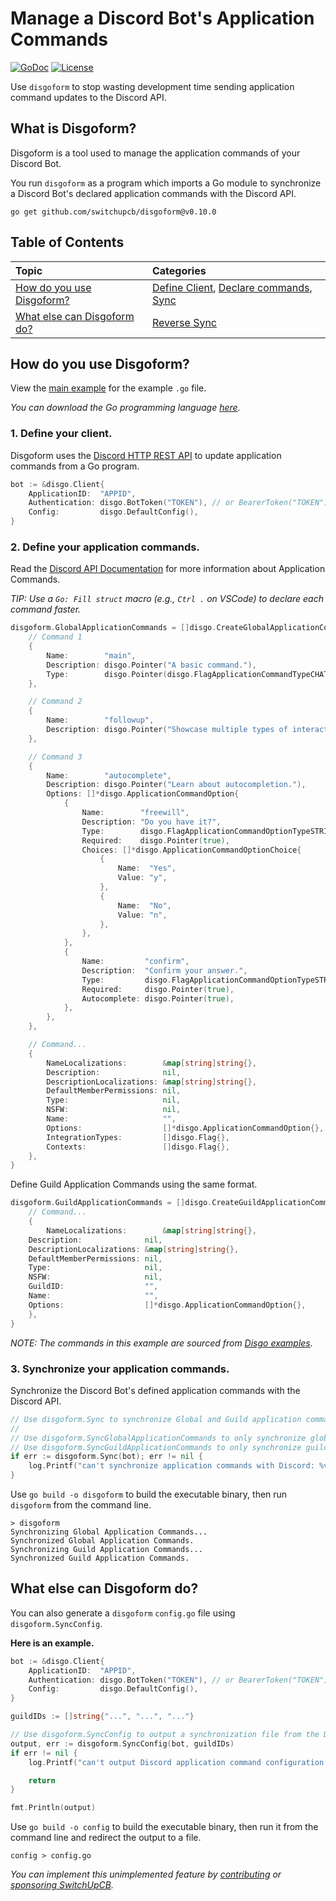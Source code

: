 # Manage a Discord Bot's Application Commands

[![GoDoc](https://img.shields.io/badge/godoc-reference-5272B4.svg?style=for-the-badge&logo=appveyor&logo=appveyor)](https://pkg.go.dev/github.com/switchupcb/disgoform)
[![License](https://img.shields.io/github/license/switchupcb/disgoform.svg?style=for-the-badge)](https://github.com/switchupcb/disgoform/blob/main/LICENSE)

Use `disgoform` to stop wasting development time sending application command updates to the Discord API.

## What is Disgoform?
Disgoform is a tool used to manage the application commands of your Discord Bot.

You run `disgoform` as a program which imports a Go module to synchronize a Discord Bot's declared application commands with the Discord API.

```
go get github.com/switchupcb/disgoform@v0.10.0
```

## Table of Contents

| Topic                                                      | Categories                                                                                                                                        |
| :--------------------------------------------------------- | :------------------------------------------------------------------------------------------------------------------------------------------------ |
| [How do you use Disgoform?](#how-do-you-use-disgoform)     | [Define Client](#1-define-your-client), [Declare commands](#2-define-your-application-commands), [Sync](#3-synchronize-your-application-commands) |
| [What else can Disgoform do?](#what-else-can-disgoform-do) | [Reverse Sync](#what-else-can-disgoform-do)                                                                                                       |

## How do you use Disgoform?

View the [main example](_example\main.go) for the example `.go` file.

_You can download the Go programming language [here](https://go.dev/learn/)._

### 1. Define your client.

Disgoform uses the [Discord HTTP REST API](https://github.com/switchupcb/disgo/blob/v10/_contribution/concepts/REQUESTS.md) to update application commands from a Go program.

```go
bot := &disgo.Client{
    ApplicationID:  "APPID",
    Authentication: disgo.BotToken("TOKEN"), // or BearerToken("TOKEN")
    Config:         disgo.DefaultConfig(),
}
```

### 2. Define your application commands.

Read the [Discord API Documentation](https://discord.com/developers/docs/interactions/application-commands#application-commands) for more information about Application Commands.

_TIP: Use a `Go: Fill struct` macro (e.g., `Ctrl .` on VSCode) to declare each command faster._

```go
disgoform.GlobalApplicationCommands = []disgo.CreateGlobalApplicationCommand{
    // Command 1
    {
        Name:        "main",
        Description: disgo.Pointer("A basic command."),
        Type:        disgo.Pointer(disgo.FlagApplicationCommandTypeCHAT_INPUT),
    },

    // Command 2
    {
        Name:        "followup",
        Description: disgo.Pointer("Showcase multiple types of interaction responses."),
    },

    // Command 3
    {
        Name:        "autocomplete",
        Description: disgo.Pointer("Learn about autocompletion."),
        Options: []*disgo.ApplicationCommandOption{
            {
                Name:        "freewill",
                Description: "Do you have it?",
                Type:        disgo.FlagApplicationCommandOptionTypeSTRING,
                Required:    disgo.Pointer(true),
                Choices: []*disgo.ApplicationCommandOptionChoice{
                    {
                        Name:  "Yes",
                        Value: "y",
                    },
                    {
                        Name:  "No",
                        Value: "n",
                    },
                },
            },
            {
                Name:         "confirm",
                Description:  "Confirm your answer.",
                Type:         disgo.FlagApplicationCommandOptionTypeSTRING,
                Required:     disgo.Pointer(true),
                Autocomplete: disgo.Pointer(true),
            },
        },
    },

    // Command...
    {
        NameLocalizations:        &map[string]string{},
        Description:              nil,
        DescriptionLocalizations: &map[string]string{},
        DefaultMemberPermissions: nil,
        Type:                     nil,
        NSFW:                     nil,
        Name:                     "",
        Options:                  []*disgo.ApplicationCommandOption{},
        IntegrationTypes:         []disgo.Flag{},
        Contexts:                 []disgo.Flag{},
    },
}
```

Define Guild Application Commands using the same format.

```go
disgoform.GuildApplicationCommands = []disgo.CreateGuildApplicationCommand{
    // Command...
    {
        NameLocalizations:        &map[string]string{},
	Description:              nil,
	DescriptionLocalizations: &map[string]string{},
	DefaultMemberPermissions: nil,
	Type:                     nil,
	NSFW:                     nil,
	GuildID:                  "",
	Name:                     "",
	Options:                  []*disgo.ApplicationCommandOption{},
    },
}
```

_NOTE: The commands in this example are sourced from [Disgo examples](https://github.com/switchupcb/disgo/tree/v10/_examples/command)._

### 3. Synchronize your application commands.
Synchronize the Discord Bot's defined application commands with the Discord API.

```go
// Use disgoform.Sync to synchronize Global and Guild application commands.
//
// Use disgoform.SyncGlobalApplicationCommands to only synchronize global application commands.
// Use disgoform.SyncGuildApplicationCommands to only synchronize guild application commands.
if err := disgoform.Sync(bot); err != nil {
    log.Printf("can't synchronize application commands with Discord: %v", err)
}
```

Use `go build -o disgoform` to build the executable binary, then run `disgoform` from the command line.

```
> disgoform
Synchronizing Global Application Commands...
Synchronized Global Application Commands.
Synchronizing Guild Application Commands...
Synchronized Guild Application Commands.
```

## What else can Disgoform do?
You can also generate a `disgoform` `config.go` file using `disgoform.SyncConfig`.

**Here is an example.**

```go
bot := &disgo.Client{
    ApplicationID:  "APPID",
    Authentication: disgo.BotToken("TOKEN"), // or BearerToken("TOKEN")
    Config:         disgo.DefaultConfig(),
}

guildIDs := []string{"...", "...", "..."}

// Use disgoform.SyncConfig to output a synchronization file from the Discord Bot's current state.
output, err := disgoform.SyncConfig(bot, guildIDs)
if err != nil {
    log.Printf("can't output Discord application command configuration file: %v", err)

    return
}

fmt.Println(output)
```

Use `go build -o config` to build the executable binary, then run it from the command line and redirect the output to a file.

```
config > config.go
```

_You can implement this unimplemented feature by [contributing](/_contribution/CONTRIBUTING.md) or [sponsoring SwitchUpCB](https://github.com/sponsors/switchupcb?frequency=one-time)._
